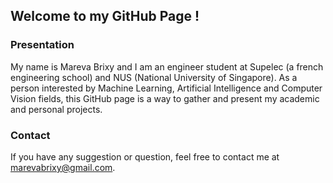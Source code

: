 ## Welcome to my GitHub Page !

### Presentation
My name is Mareva Brixy and I am an engineer student at Supelec (a french engineering school) and NUS (National University of Singapore). As a person interested by Machine Learning, Artificial Intelligence and Computer Vision fields, this GitHub page is a way to gather and present my academic and personal projects.

### Contact
If you have any suggestion or question, feel free to contact me at marevabrixy@gmail.com.
